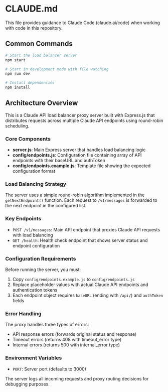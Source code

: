 # CLAUDE.md

This file provides guidance to Claude Code (claude.ai/code) when working with code in this repository.

## Common Commands

```bash
# Start the load balancer server
npm start

# Start in development mode with file watching
npm run dev

# Install dependencies
npm install
```

## Architecture Overview

This is a Claude API load balancer proxy server built with Express.js that distributes requests across multiple Claude API endpoints using round-robin scheduling.

### Core Components

- **server.js**: Main Express server that handles load balancing logic
- **config/endpoints.js**: Configuration file containing array of API endpoints with their baseURL and authToken
- **config/endpoints.example.js**: Template file showing the expected configuration format

### Load Balancing Strategy

The server uses a simple round-robin algorithm implemented in the `getNextEndpoint()` function. Each request to `/v1/messages` is forwarded to the next endpoint in the configured list.

### Key Endpoints

- `POST /v1/messages`: Main API endpoint that proxies Claude API requests with load balancing
- `GET /health`: Health check endpoint that shows server status and endpoint configuration

### Configuration Requirements

Before running the server, you must:
1. Copy `config/endpoints.example.js` to `config/endpoints.js`
2. Replace placeholder values with actual Claude API endpoints and authentication tokens
3. Each endpoint object requires `baseURL` (ending with `/api/`) and `authToken` fields

### Error Handling

The proxy handles three types of errors:
- API response errors (forwards original status and response)
- Timeout errors (returns 408 with timeout_error type)
- Internal errors (returns 500 with internal_error type)

### Environment Variables

- `PORT`: Server port (defaults to 3000)

The server logs all incoming requests and proxy routing decisions for debugging purposes.